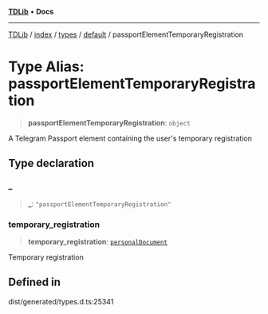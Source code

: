 [**TDLib**](../../../../../../README.md) • **Docs**

***

[TDLib](../../../../../../modules.md) / [index](../../../../../README.md) / [types](../../../README.md) / [default](../README.md) / passportElementTemporaryRegistration

# Type Alias: passportElementTemporaryRegistration

> **passportElementTemporaryRegistration**: `object`

A Telegram Passport element containing the user's temporary registration

## Type declaration

### \_

> **\_**: `"passportElementTemporaryRegistration"`

### temporary\_registration

> **temporary\_registration**: [`personalDocument`](personalDocument.md)

Temporary registration

## Defined in

dist/generated/types.d.ts:25341
